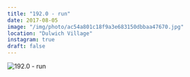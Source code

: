 ```yaml
---
title: "192.0 - run"
date: 2017-08-05
image: "/img/photo/ac54a801c18f9a3e683150dbbaa47670.jpg"
location: "Dulwich Village"
instagram: true
draft: false
---
```


![192.0 - run](/img/photo/ac54a801c18f9a3e683150dbbaa47670.jpg)
